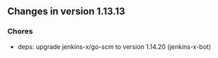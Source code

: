 
## Changes in version 1.13.13

### Chores

* deps: upgrade jenkins-x/go-scm to version 1.14.20 (jenkins-x-bot)
